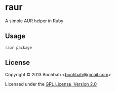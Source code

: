 # raur

A simple AUR helper in Ruby

## Usage

    raur package

## License

Copyright &copy; 2013 Boohbah <<boohbah@gmail.com>>

Licensed under the [GPL License, Version 2.0][GPL]  

[GPL]: http://www.gnu.org/licenses/gpl-2.0.html
